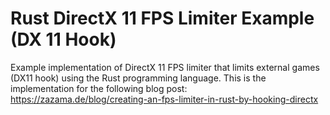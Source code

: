 # Rust DirectX 11 FPS Limiter Example (DX 11 Hook)
Example implementation of DirectX 11 FPS limiter that limits external games (DX11 hook) using the Rust programming language.
This is the implementation for the following blog post: https://zazama.de/blog/creating-an-fps-limiter-in-rust-by-hooking-directx